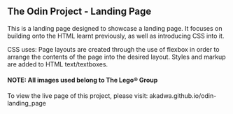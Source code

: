 ## The Odin Project - Landing Page

This is a landing page designed to showcase a landing page. It focuses on building onto the HTML learnt previously, as well as introducing CSS into it.

CSS uses:
Page layouts are created through the use of flexbox in order to arrange the contents of the page into the desired layout. 
Styles and markup are added to HTML text/textboxes.

#### NOTE: All images used belong to The Lego:registered: Group

To view the live page of this project, please visit: akadwa.github.io/odin-landing_page